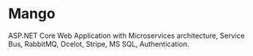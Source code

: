 # Mango
ASP.NET Core Web Application with Microservices architecture, Service Bus, RabbitMQ, Ocelot, Stripe, MS SQL, Authentication.
